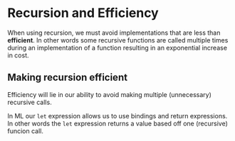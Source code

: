 # Recursion and Efficiency

When using recursion, we must avoid implementations that are less than **efficient**. In other words some recursive functions are called multiple times during an implementation of a function resulting in an exponential increase in cost.

## Making recursion efficient

Efficiency will lie in our ability to avoid making multiple (unnecessary) recursive calls.

In ML our `let` expression allows us to use bindings and return expressions. In other words the `let` expression returns a value based off one (recursive) funcion call.
